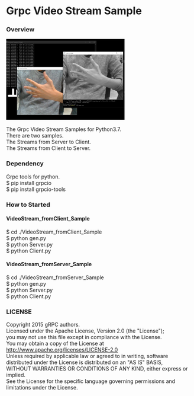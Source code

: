 # Grpc Video Stream Sample

### Overview
<img src="images/image.jpg" width="320px">

The Grpc Video Stream Samples for Python3.7.<br>
There are two samples.<br>
The Streams from Server to Client.<br>
The Streams from Client to Server.<br>

### Dependency
Grpc tools for python.<br>
$ pip install grpcio<br>
$ pip install grpcio-tools<br>


### How to Started

#### VideoStream_fromClient_Sample
$ cd ./VideoStream_fromClient_Sample<br>
$ python gen.py<br>
$ python Server.py<br>
$ python Client.py<br>


#### VideoStream_fromServer_Sample
$ cd ./VideoStream_fromServer_Sample<br>
$ python gen.py<br>
$ python Server.py<br>
$ python Client.py<br>


### LICENSE
Copyright 2015 gRPC authors.<br>
Licensed under the Apache License, Version 2.0 (the "License");<br>
you may not use this file except in compliance with the License.<br>
You may obtain a copy of the License at<br>
http://www.apache.org/licenses/LICENSE-2.0<br>
Unless required by applicable law or agreed to in writing, software<br>
distributed under the License is distributed on an "AS IS" BASIS,<br>
WITHOUT WARRANTIES OR CONDITIONS OF ANY KIND, either express or implied.<br>
See the License for the specific language governing permissions and<br>
limitations under the License.<br>
